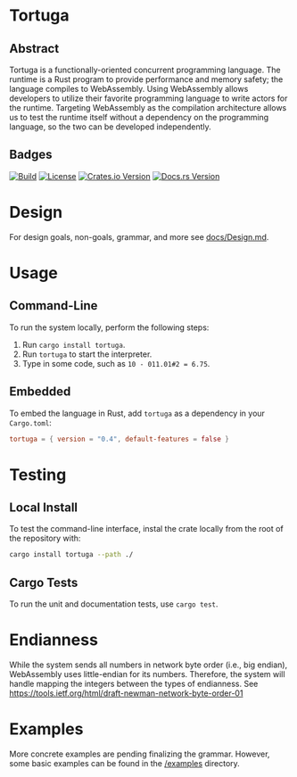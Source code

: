 # Tortuga
## Abstract
Tortuga is a functionally-oriented concurrent programming language. The runtime is a Rust program to provide performance and memory safety; the language compiles to WebAssembly. Using WebAssembly allows developers to utilize their favorite programming language to write actors for the runtime. Targeting WebAssembly as the compilation architecture allows us to test the runtime itself without a dependency on the programming language, so the two can be developed independently.

## Badges
[![Build](https://github.com/misalcedo/tortuga/actions/workflows/build.yml/badge.svg)](https://github.com/misalcedo/tortuga/actions/workflows/build.yml)
[![License](https://img.shields.io/badge/License-Apache%202.0-yellowgreen.svg)](https://opensource.org/licenses/Apache-2.0)
[![Crates.io Version](https://img.shields.io/crates/v/tortuga.svg)](https://crates.io/crates/tortuga)
[![Docs.rs Version](https://docs.rs/tortuga/badge.svg)](https://docs.rs/tortuga)

# Design
For design goals, non-goals, grammar, and more see [docs/Design.md](https://github.com/misalcedo/tortuga/blob/main/docs/design.md).

# Usage
## Command-Line
To run the system locally, perform the following steps:

1. Run `cargo install tortuga`.
1. Run `tortuga` to start the interpreter.
1. Type in some code, such as `10 - 011.01#2 = 6.75`.

## Embedded
To embed the language in Rust, add `tortuga` as a dependency in your `Cargo.toml`:
```toml
tortuga = { version = "0.4", default-features = false }
```

# Testing
## Local Install
To test the command-line interface, instal the crate locally from the root of the repository with:

```bash
cargo install tortuga --path ./
```

## Cargo Tests
To run the unit and documentation tests, use `cargo test`.

# Endianness
While the system sends all numbers in network byte order (i.e., big endian), WebAssembly uses little-endian for its numbers. Therefore, the system will handle mapping the integers between the types of endianness. See <https://tools.ietf.org/html/draft-newman-network-byte-order-01>

# Examples
More concrete examples are pending finalizing the grammar. However, some basic examples can be found in the [/examples](https://github.com/misalcedo/tortuga/tree/main/examples) directory.
